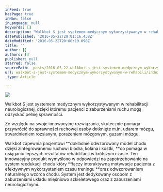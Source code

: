 ```yaml
---
inFeed: true
hasPage: true
inNav: false
inLanguage: null
keywords: []
description: "Walkbot S jest systemem medycznym wykorzystywanym w rehabilitacji neurologicznej, dzięki któremu pacjenci z zaburzeniami ruchu mogą odzyskać pełnię sprawności.\_"
datePublished: '2016-05-22T20:01:16.438Z'
dateModified: '2016-05-22T20:00:19.098Z'
title: ''
author: []
authors: []
publisher: null
starred: false
sourcePath: _posts/2016-05-22-walkbot-s-jest-systemem-medycznym-wykorzystywanym-w-rehabili.md
url: walkbot-s-jest-systemem-medycznym-wykorzystywanym-w-rehabili/index.html
_type: Article

---
```

![](https://the-grid-user-content.s3-us-west-2.amazonaws.com/ffdf3e8b-51b7-4177-8898-874396a54f68.jpg)

Walkbot S jest systemem medycznym wykorzystywanym w rehabilitacji neurologicznej, dzięki któremu pacjenci z zaburzeniami ruchu mogą odzyskać pełnię sprawności. 

Ze względu na swoje innowacyjne rozwiązania, skutecznie pomaga przywrócić do sprawności ruchowej osoby dotknięte m.in. udarem mózgu, stwardnieniem rozsianym, porażeniem mózgowym, guzami mózgu. 

Walkbot zapewnia pacjentowi **dokładnie odwzorowany model chodu dzięki zintegrowanemu ruchowi biodra, kolana i kostki, **co pomaga w osiąganiu lepszych rezultatów rehabilitacji w krótszym czasie. Ten innowacyjny produkt wymyślono w odpowiedzi na zapotrzebowanie na system reedukacji chodu który **łączy interaktywną motywacje pacjenta z efektywnym wykorzystaniem czasu treningu **oraz odwzorowaniem naturalnego wzorca chodu. System jest dedykowany osobom z zaburzeniami układu mięśniowo szkieletowego oraz z zaburzeniami neurologicznymi.